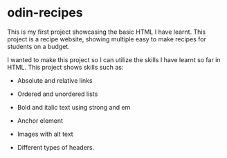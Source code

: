 # odin-recipes
This is my first project showcasing the basic HTML I have learnt. This project
is a recipe website, showing multiple easy to make recipes for students on a
budget. 

I wanted to make this project so I can utilize the skills I have learnt so far
in HTML. This project shows skills such as:

- Absolute and relative links

- Ordered and unordered lists

- Bold and italic text using strong and em

- Anchor element

- Images with alt text

- Different types of headers.
